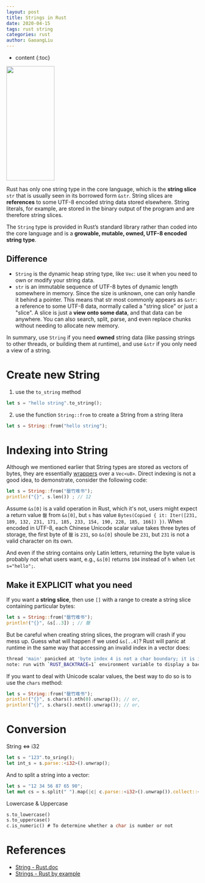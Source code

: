 ```yaml
---
layout: post
title: Strings in Rust
date: 2020-04-15
tags: rust string
categories: rust
author: GaoangLiu
---
```

* content
{:toc}


<img src="https://cdn.jsdelivr.net/gh/ddots/stuff@master/2021/e5d33811-eef6-41bd-ad52-db575304d3ed.png" width="50%" height="300px">




Rust has only one string type in the core language, which is the **string slice** `str` that is usually seen in its borrowed form `&str`. String slices are **references** to some UTF-8 encoded string data stored elsewhere. String literals, for example, are stored in the binary output of the program and are therefore string slices.

The `String` type is provided in Rust’s standard library rather than coded into the core language and is a **growable, mutable, owned, UTF-8 encoded string type**. 

## Difference
- `String` is the dynamic heap string type, like `Vec`: use it when you need to own or modify your string data.
- `str` is an immutable sequence of UTF-8 bytes of dynamic length somewhere in memory. Since the size is unknown, one can only handle it behind a pointer. This means that str most commonly appears as `&str`: a reference to some UTF-8 data, normally called a "string slice" or just a "slice". A slice is just a **view onto some data**, and that data can be anywhere.  You can also search, split, parse, and even replace chunks without needing to allocate new memory.

In summary, use `String` if you need **owned** string data (like passing strings to other threads, or building them at runtime), and use `&str` if you only need a view of a string.



# Create new String
1. use the `to_string` method
```rust
let s = "hello string".to_string();
```
2. use the function `String::from` to create a String from a string litera
```rust
let s = String::from("hello string");
```


# Indexing into String
Although we mentioned earlier that String types are stored as vectors of bytes, they are essentially [wrappers](https://docs.rs/wrapper/0.1.1/wrapper/) over a `Vec<u8>`. Direct indexing is not a good idea, to demonstrate, consider the following code:

```rust
let s = String::from("罄竹难书");
println!("{}", s.len()) ; // 12
```
Assume `&s[0]` is a valid operation in Rust, which it's not, users might expect a return value `罄` from `&s[0]`, but `s` has value `Bytes(Copied { it: Iter([231, 189, 132, 231, 171, 185, 233, 154, 190, 228, 185, 166]) })`. When encoded in UTF-8, each Chinese Unicode scalar value takes three bytes of storage, the first byte of `罄` is `231`, so `&s[0]` shoule be `231`, but `231` is not a valid character on its own. 

And even if the string contains only Latin letters, returning the byte value is probably not what users want, e.g., `&s[0]` returns `104` instead of `h` when `let s="hello";`.

## Make it EXPLICIT what you need
If you want a **string slice**, then use `[]` with a range to create a string slice containing particular bytes:
```rust
let s = String::from("罄竹难书");
println!("{}", &s[..3]) ; // 罄
```

But be careful when creating string slices, the program will crash if you mess up. Guess what will happen if we used `&s[..4]`?  Rust will panic at runtime in the same way that accessing an invalid index in a vector does:

```bash
thread 'main' panicked at 'byte index 4 is not a char boundary; it is inside '竹' (bytes 3..6) of `罄竹难书`', src/main.rs:4:22
note: run with `RUST_BACKTRACE=1` environment variable to display a backtrace
```

If you want to deal with Unicode scalar values, the best way to do so is to use the `chars` method:
```rust
let s = String::from("罄竹难书");
println!("{}", s.chars().nth(0).unwrap()); // or, 
println!("{}", s.chars().next().unwrap()); // or, 
```

# Conversion 
String <=> i32
```rust
let s = "123".to_sring(); 
let int_s = s.parse::<i32>().unwrap(); 
```

And to split a string into a vector:
```rust
let s = "12 34 56 87 65 90"; 
let mut cs = s.split(" ").map(|c| c.parse::<i32>().unwrap()).collect::<Vec<i32>>();
```

Lowercase & Uppercase

```rust
s.to_lowercase() 
s.to_uppercase() 
c.is_numeric() # To determine whether a char is number or not
```


# References

* [String - Rust.doc](https://doc.rust-lang.org/std/string/struct.String.html)
* [Strings - Rust by example](https://doc.rust-lang.org/rust-by-example/std/str.html)
